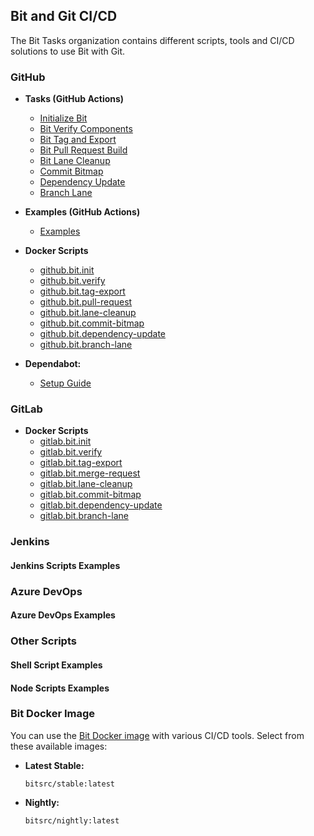## Bit and Git CI/CD

The Bit Tasks organization contains different scripts, tools and CI/CD solutions to use Bit with Git.

### GitHub

- **Tasks (GitHub Actions)**
  - [Initialize Bit](https://github.com/bit-tasks/init)
  - [Bit Verify Components ](https://github.com/bit-tasks/verify)
  - [Bit Tag and Export](https://github.com/bit-tasks/tag-export)
  - [Bit Pull Request Build  ](https://github.com/bit-tasks/pull-request)
  - [Bit Lane Cleanup  ](https://github.com/bit-tasks/lane-cleanup)
  - [Commit Bitmap  ](https://github.com/bit-tasks/commit-bitmap)
  - [Dependency Update](https://github.com/bit-tasks/dependency-update)
  - [Branch Lane](https://github.com/bit-tasks/branch-lane)

- **Examples (GitHub Actions)**
  - [Examples](https://github.com/bit-tasks/github-action-examples)
 
- **Docker Scripts**
  - [github.bit.init](https://github.com/bit-tasks/bit-docker-image/blob/main/scripts/github.bit.init)
  - [github.bit.verify](https://github.com/bit-tasks/bit-docker-image/blob/main/scripts/github.bit.verify)
  - [github.bit.tag-export](https://github.com/bit-tasks/bit-docker-image/blob/main/scripts/github.bit.tag-export)
  - [github.bit.pull-request](https://github.com/bit-tasks/bit-docker-image/blob/main/scripts/github.bit.pull-request)
  - [github.bit.lane-cleanup](https://github.com/bit-tasks/bit-docker-image/blob/main/scripts/github.bit.lane-cleanup)
  - [github.bit.commit-bitmap](https://github.com/bit-tasks/bit-docker-image/blob/main/scripts/github.bit.commit-bitmap)
  - [github.bit.dependency-update](https://github.com/bit-tasks/bit-docker-image/blob/main/scripts/github.bit.dependency-update)
  - [github.bit.branch-lane](https://github.com/bit-tasks/bit-docker-image/blob/main/scripts/github.bit.branch-lane)
 
- **Dependabot:**
  - [Setup Guide](https://github.com/bit-tasks/dependabot)

### GitLab

- **Docker Scripts**
  - [gitlab.bit.init](https://github.com/bit-tasks/bit-docker-image/blob/main/scripts/gitlab.bit.init)
  - [gitlab.bit.verify](https://github.com/bit-tasks/bit-docker-image/blob/main/scripts/gitlab.bit.verify)
  - [gitlab.bit.tag-export](https://github.com/bit-tasks/bit-docker-image/blob/main/scripts/gitlab.bit.tag-export)
  - [gitlab.bit.merge-request](https://github.com/bit-tasks/bit-docker-image/blob/main/scripts/gitlab.bit.merge-request)
  - [gitlab.bit.lane-cleanup](https://github.com/bit-tasks/bit-docker-image/blob/main/scripts/gitlab.bit.lane-cleanup)
  - [gitlab.bit.commit-bitmap](https://github.com/bit-tasks/bit-docker-image/blob/main/scripts/gitlab.bit.commit-bitmap)
  - [gitlab.bit.dependency-update](https://github.com/bit-tasks/bit-docker-image/blob/main/scripts/gitlab.bit.dependency-update)
  - [gitlab.bit.branch-lane](https://github.com/bit-tasks/bit-docker-image/blob/main/scripts/gitlab.bit.branch-lane)



### Jenkins

#### Jenkins Scripts Examples


### Azure DevOps

#### Azure DevOps Examples


### Other Scripts


#### Shell Script Examples


#### Node Scripts Examples


### Bit Docker Image
You can use the [Bit Docker image](https://github.com/bit-tasks/bit-docker-image) with various CI/CD tools. Select from these available images:

- **Latest Stable:** 
  ```
  bitsrc/stable:latest
  ```
  
- **Nightly:** 
  ```bash
  bitsrc/nightly:latest
  ```

